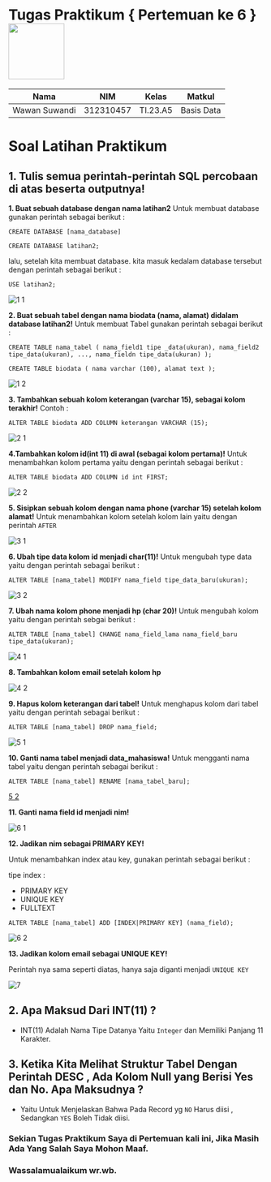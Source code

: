 # Tugas Praktikum { Pertemuan ke 6 } <img src=https://qph.fs.quoracdn.net/main-qimg-648763cc041459725b62108f4fdf5b91 width="110px" >
|**Nama**|**NIM**|**Kelas**|**Matkul**|
|----|---|-----|------|
|Wawan Suwandi|312310457|TI.23.A5|Basis Data|

# Soal Latihan Praktikum
## 1. Tulis semua perintah-perintah SQL percobaan di atas beserta outputnya!

**1. Buat sebuah database dengan nama latihan2**
Untuk membuat database gunakan perintah sebagai berikut :

`CREATE DATABASE [nama_database]`

`CREATE DATABASE latihan2;`

lalu, setelah kita membuat database. kita masuk kedalam database tersebut dengan perintah sebagai berikut :

`USE latihan2;`

![1 1](https://github.com/Ws529/Basis-data-Pertemuan6/assets/147570983/7b4d42ec-fc52-4232-b8be-d9e88fcfba9e)


**2. Buat sebuah tabel dengan nama biodata (nama, alamat) didalam database latihan2!**
Untuk membuat Tabel gunakan perintah sebagai berikut :

`CREATE TABLE nama_tabel (
    nama_field1 tipe _data(ukuran), nama_field2 tipe_data(ukuran), ..., nama_fieldn tipe_data(ukuran)
    );`

`CREATE TABLE biodata (
    nama varchar (100),
    alamat text
    );`

![1 2](https://github.com/Ws529/Basis-data-Pertemuan6/assets/147570983/7aaedf90-d346-4241-9368-fa08c0315e6d)


**3. Tambahkan sebuah kolom keterangan (varchar 15), sebagai kolom terakhir!**
Contoh :

`ALTER TABLE biodata ADD COLUMN keterangan VARCHAR (15);`

![2 1](https://github.com/Ws529/Basis-data-Pertemuan6/assets/147570983/3d3b2ecf-f933-4c68-a791-b6b980bdad33)


**4.Tambahkan kolom id(int 11) di awal (sebagai kolom pertama)!**
Untuk menambahkan kolom pertama yaitu dengan perintah sebagai berikut :

`ALTER TABLE biodata ADD COLUMN id int FIRST; `

![2 2](https://github.com/Ws529/Basis-data-Pertemuan6/assets/147570983/8cf21207-cc35-47b9-86b2-8d75d4ee9cdd)


**5. Sisipkan sebuah kolom dengan nama phone (varchar 15) setelah kolom alamat!**
Untuk menambahkan kolom setelah kolom lain yaitu dengan perintah `AFTER`

![3 1](https://github.com/Ws529/Basis-data-Pertemuan6/assets/147570983/a07f93d8-9183-4912-b43c-12a41de36035)


**6. Ubah tipe data kolom id menjadi char(11)!**
Untuk mengubah type data yaitu dengan perintah sebagai berikut :

`ALTER TABLE [nama_tabel] MODIFY nama_field tipe_data_baru(ukuran);`

![3 2](https://github.com/Ws529/Basis-data-Pertemuan6/assets/147570983/651b7c40-9ecc-4722-907b-a74bd875044c)


**7. Ubah nama kolom phone menjadi hp (char 20)!**
Untuk mengubah kolom yaitu dengan perintah sebgai berikut :

`ALTER TABLE [nama_tabel] CHANGE nama_field_lama nama_field_baru tipe_data(ukuran);`

![4 1](https://github.com/Ws529/Basis-data-Pertemuan6/assets/147570983/efb34d86-a9c2-42c5-bdf5-65ef8b46e9ef)

**8. Tambahkan kolom email setelah kolom hp**

![4 2](https://github.com/Ws529/Basis-data-Pertemuan6/assets/147570983/103b774f-ef3d-4888-8a31-99625930db2c)

**9. Hapus kolom keterangan dari tabel!**
Untuk menghapus kolom dari tabel yaitu dengan perintah sebagai berikut :

`ALTER TABLE [nama_tabel] DROP nama_field;`

![5 1](https://github.com/Ws529/Basis-data-Pertemuan6/assets/147570983/c04cd53b-b50a-487b-b9ac-4049f0b482d6)

**10. Ganti nama tabel menjadi data_mahasiswa!**
Untuk mengganti nama tabel yaitu dengan perintah sebagai berikut :

`ALTER TABLE [nama_tabel] RENAME [nama_tabel_baru];`

[5 2](https://github.com/Ws529/Basis-data-Pertemuan6/assets/147570983/892c17c7-3bc9-4db0-8cc2-eb064b2f834a)

**11. Ganti nama field id menjadi nim!**

![6 1](https://github.com/Ws529/Basis-data-Pertemuan6/assets/147570983/626732a6-923c-4d50-94e8-41d257ffdd5d)

**12. Jadikan nim sebagai PRIMARY KEY!**

Untuk menambahkan index atau key, gunakan perintah sebagai berikut :

tipe index :

- PRIMARY KEY
- UNIQUE KEY
- FULLTEXT

`ALTER TABLE [nama_tabel] ADD [INDEX|PRIMARY KEY] (nama_field);`

![6 2](https://github.com/Ws529/Basis-data-Pertemuan6/assets/147570983/6597a6f6-ec56-441a-85c6-14325aabbfeb)

**13. Jadikan kolom email sebagai UNIQUE KEY!**

Perintah nya sama seperti diatas, hanya saja diganti menjadi `UNIQUE KEY`

![7](https://github.com/Ws529/Basis-data-Pertemuan6/assets/147570983/f965cfa0-ac94-48a6-ac65-96b30fdea79d)


## 2. Apa Maksud Dari INT(11) ?

- INT(11) Adalah Nama Tipe Datanya Yaitu `Integer` dan Memiliki Panjang 11 Karakter.

## 3. Ketika Kita Melihat Struktur Tabel Dengan Perintah DESC , Ada Kolom Null yang Berisi Yes dan No. Apa Maksudnya ?

- Yaitu Untuk Menjelaskan Bahwa Pada Record yg `NO` Harus diisi , Sedangkan `YES` Boleh Tidak diisi.


### Sekian Tugas Praktikum Saya di Pertemuan kali ini, Jika Masih Ada Yang Salah Saya Mohon Maaf.
### Wassalamualaikum wr.wb. 
